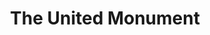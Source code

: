 ---
pid: WS64
title: The United Monument
location_transcription: City Hall/ Penns Landing/ 36th Street Station
zipcode: '19083'
outside_phl: 'Havertown PA '
neighborhood: 
age: '18'
age_range: 13-19
instagram: 
image_file_name: WS_64.jpg
proposal_transcription: |-
  I feel during a time where many different factors are dividing our nation, that a monument bringing unity to the city would be amazing to see. This should be something that makes everyone feel included and part of a more unified time in history. I think a monument that resembles puzzle pieces coming together that could signify that. Philadelphia and America would not be where it is today without strong ideas of unity and we need to get back to roots and morals designed for supporting one another regardless of race, sex, sexual orientation, economic status, etc.
  (sorry, I got lazy drawing the puzzle pieces)
  (plus Philly is on the rise and building and exploding as a city)...building blocks idea?
  (Anyways...we can use a word like UNITY or TOGETHER or any other word that draws attention to supporting one another)
topic: Inclusivity,Unity
topic_summary: 0, 0
type: Other No Form
keywords_other: unity, together
credit: Triston Angelucci
image_labels: 
twitter: 
facebook: 
permalink: "/monuments/ws64/"
layout: item-page
---